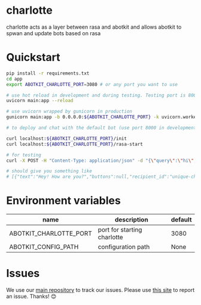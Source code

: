 # charlotte
charlotte acts as a layer between rasa and abotkit and allows abotkit to spwan and update bots based on rasa

# Quickstart

```zsh
pip install -r requirements.txt
cd app
export ABOTKIT_CHARLOTTE_PORT=3080 # or any port you want to use

# use hot reload in development and during testing. Testing port is 8000
uvicorn main:app --reload

# use uvicorn wrapped by gunicorn in production
gunicorn main:app -b 0.0.0.0:${ABOTKIT_CHARLOTTE_PORT} -k uvicorn.workers.UvicornWorker --timeout 120 --workers=1 --log-level DEBUG

# to deploy and chat with the default bot (use port 8000 in development)

curl localhost:${ABOTKIT_CHARLOTTE_PORT}/init
curl localhost:${ABOTKIT_CHARLOTTE_PORT}/rasa-start

# for testing
curl -X POST -H "Content-Type: application/json" -d "{\"query\":\"hi\", \"identifier\":\"unique-char-id\"}" localhost:${ABOTKIT_CHARLOTTE_PORT}/handle       

# should give you something like
# [{"text":"Hey! How are you?","buttons":null,"recipient_id":"unique-char-id"}]

```

# Environment variables

|         name        |        description             |    default           |
|---------------------|--------------------------------|----------------------|
| ABOTKIT_CHARLOTTE_PORT | port for starting charlotte       |   3080               |
| ABOTKIT_CONFIG_PATH | configuration path  | None |

# Issues

We use our [main repository](https://github.com/abotkit/abotkit) to track our issues. Please use [this site](https://github.com/abotkit/abotkit/issues) to report an issue. Thanks! :blush:
